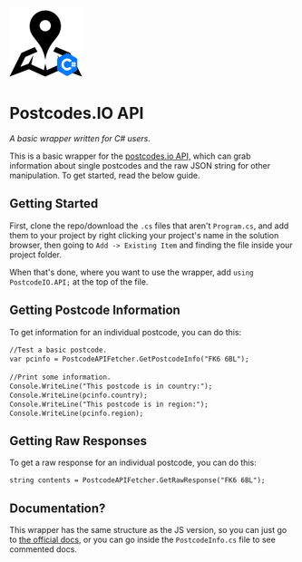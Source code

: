 ![Postcode C# Logo](logo.png)

# Postcodes.IO API
*A basic wrapper written for C# users.*

This is a basic wrapper for the [postcodes.io API,](http://postcodes.io) which can grab information about single postcodes and the raw JSON string for other manipulation. To get started, read the below guide.

## Getting Started
First, clone the repo/download the `.cs` files that aren't `Program.cs`, and add them to your project by right clicking your project's name in the solution browser, then going to `Add -> Existing Item` and finding the file inside your project folder.

When that's done, where you want to use the wrapper, add `using PostcodeIO.API;` at the top of the file.

## Getting Postcode Information
To get information for an individual postcode, you can do this:
```
//Test a basic postcode.
var pcinfo = PostcodeAPIFetcher.GetPostcodeInfo("FK6 6BL");

//Print some information.
Console.WriteLine("This postcode is in country:");
Console.WriteLine(pcinfo.country);
Console.WriteLine("This postcode is in region:");
Console.WriteLine(pcinfo.region);
```

## Getting Raw Responses
To get a raw response for an individual postcode, you can do this:
```
string contents = PostcodeAPIFetcher.GetRawResponse("FK6 6BL");
```

## Documentation?
This wrapper has the same structure as the JS version, so you can just go to [the official docs,](http://postcodes.io/docs) or you can go inside the `PostcodeInfo.cs` file to see commented docs.
